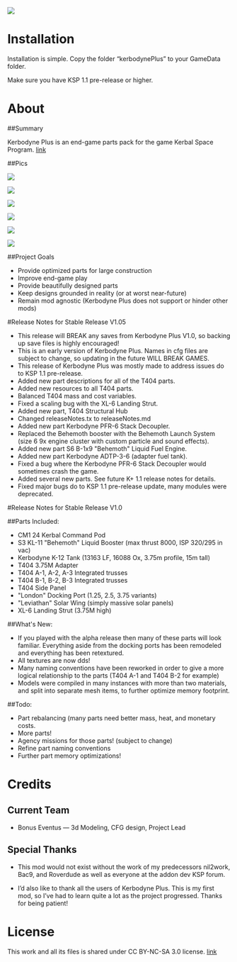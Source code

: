 ![](http://i.imgur.com/8yW4XUP.jpg)

# Installation

Installation is simple. Copy the folder “kerbodynePlus” to your GameData folder.

Make sure you have KSP 1.1 pre-release or higher.


# About

##Summary

Kerbodyne Plus is an end-game parts pack for the game Kerbal Space Program.
[link](https://kerbalspaceprogram.com/)

##Pics

![](http://i.imgur.com/UZEntDe.jpg)

![](http://i.imgur.com/zXRe9xY.jpg)

![](http://i.imgur.com/ZalILxk.jpg)

![](http://i.imgur.com/kLrY8C7.jpg)

![](http://i.imgur.com/DPt3K9c.jpg)

![](http://i.imgur.com/c2kTfjv.jpg)


##Project Goals
* Provide optimized parts for large construction
* Improve end-game play
* Provide beautifully designed parts
* Keep designs grounded in reality (or at worst near-future)
* Remain mod agnostic (Kerbodyne Plus does not support or hinder other mods)

#Release Notes for Stable Release V1.05

* This release will BREAK any saves from Kerbodyne Plus V1.0, so backing up save files is highly encouraged!
* This is an early version of Kerbodyne Plus. Names in cfg files are subject to change, so updating in the future WILL BREAK GAMES.
* This release of Kerbodyne Plus was mostly made to address issues do to KSP 1.1 pre-release.
* Added new part descriptions for all of the T404 parts.
* Added new resources to all T404 parts.
* Balanced T404 mass and cost variables.
* Fixed a scaling bug with the XL-6 Landing Strut.
* Added new part, T404 Structural Hub 
* Changed releaseNotes.tx to releaseNotes.md
* Added new part Kerbodyne PFR-6 Stack Decoupler.
* Replaced the Behemoth booster with the Behemoth Launch System (size 6 9x engine cluster with custom particle and sound effects).
* Added new part S6 B-1x9 "Behemoth" Liquid Fuel Engine.
* Added new part Kerbodyne ADTP-3-6 (adapter fuel tank).
* Fixed a bug where the Kerbodyne  PFR-6 Stack Decoupler would sometimes crash the game.
* Added several new parts. See future K+ 1.1 release notes for details.
* Fixed major bugs do to KSP 1.1 pre-release update, many modules were deprecated.


#Release Notes for Stable Release V1.0

##Parts Included:

* CM1 24 Kerbal Command Pod
* S3 KL-11 "Behemoth" Liquid Booster (max thrust 8000, ISP 320/295 in vac)
* Kerbodyne K-12 Tank (13163 LF, 16088 Ox, 3.75m profile, 15m tall)
* T404 3.75M Adapter
* T404 A-1, A-2, A-3 Integrated trusses
* T404 B-1, B-2, B-3 Integrated trusses
* T404 Side Panel
* "London" Docking Port (1.25, 2.5, 3.75 variants)
* "Leviathan" Solar Wing (simply massive solar panels)
* XL-6 Landing Strut (3.75M high)

##What's New:

* If you played with the alpha release then many of these parts will look familiar. Everything aside from the docking ports has been remodeled and everything has been retextured.
* All textures are now dds!
* Many naming conventions have been reworked in order to give a more logical relationship to the parts (T404 A-1 and T404 B-2 for example)
* Models were compiled in many instances with more than two materials, and split into separate mesh items, to further optimize memory footprint.

##Todo:

* Part rebalancing (many parts need better mass, heat, and monetary costs.
* More parts!
* Agency missions for those parts! (subject to change)
* Refine part naming conventions
* Further part memory optimizations!


# Credits

## Current Team

* Bonus Eventus — 3d Modeling, CFG design, Project Lead

## Special Thanks

* This mod would not exist without the work of my predecessors nil2work, Bac9, and Roverdude as well as everyone at the addon dev KSP forum. 

* I’d also like to thank all the users of Kerbodyne Plus. This is my first mod, so I’ve had to learn quite a lot as the project progressed. Thanks for being patient!


# License

This work and all its files is shared under CC BY-NC-SA 3.0 license. [link](https://creativecommons.org/licenses/by-nc-sa/3.0/)